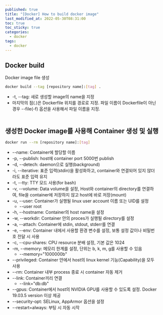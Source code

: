 ```yaml
---
published: true
title: "[Docker] How to build docker image"
last_modified_at: 2022-05-30T08:31:00
toc: true
toc_sticky: true
categories:
  - docker
tags:
  - docker
---
```


## Docker build
Docker image file 생성
```sh
docker build --tag [repository name]:[tag] .
```
  - -t, --tag: 새로 생성할 image의 name을 지정
  - 마지막의 점(.)은 Dockerfile 위치를 경로로 지정. 파일 이름이 Dockerfile이 아닌 경우 --file(-f) 옵션을 사용해서 파일 이름을 지정.
  <br><br>

## 생성한 Docker image를 사용해 Container 생성 및 실행
```sh
docker run --rm [repository name]:[tag]
```
  - --name: Container에 할당할 이름
  - -p, --publish: host에 container port 5000번 publish
  - -d, --detech: daemon으로 실행(background)
  - -i, --iterative: 표준 입력(stdin)을 활성화하고, container와 연결되어 있지 않더라도 표준 입력 유지
  - -t, --tty: TTY 모드 사용(for bash)
  - -v, --volume: Data volume을 설정, Host와 container의 directory를 연결하여, file을 container에 저장하지 않고 host에 바로 저장(mount)
  - -u, --user: Container가 실행될 linux user account 이름 또는 UID를 설정
    - --user root
  - -h, --hostname: Container의 host name을 설정
  - -w, --workdir: Container 안의 proces가 실행될 directory를 설정
  - -a, --attach: Container에 stdin, stdout, stderr를 연결
  - -e, --env: Container 내에서 사용할 환경 변수를 설정, 보통 설정 값이나 비밀번호 전달 시 사용
  - -c, --cpu-shares: CPU resource 분배 설정, 기본 값은 1024
  - -m, --memory: 메모리 한계를 설정, 단위는 b, k, m, g를 사용할 수 있음
    - --memory="1000000b"
  - --privileged: Container 안에서 host의 linux kernel 기능(Capability)을 모두 사용
  - --rm: Container 내부 process 종료 시 container 자동 제거
  - --link: Container끼리 연결
    - --link="db:db"
  - --gpus: Container에서 host의 NVIDIA GPU를 사용할 수 있도록 설정. Docker 19.03.5 version 이상 제공
  - --security-opt: SELinux, AppArmor 옵션을 설정
  - --restart=always: 부팅 시 자동 시작<br><br>